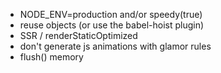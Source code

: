 - NODE_ENV=production and/or speedy(true)
- reuse objects (or use the babel-hoist plugin)
- SSR / renderStaticOptimized 
- don't generate js animations with glamor rules 
- flush() memory